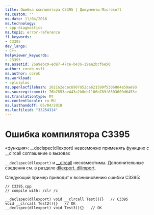 ```yaml
---
title: Ошибка компилятора C3395 | Документы Microsoft
ms.custom: ''
ms.date: 11/04/2016
ms.technology:
- cpp-diagnostics
ms.topic: error-reference
f1_keywords:
- C3395
dev_langs:
- C++
helpviewer_keywords:
- C3395
ms.assetid: 26a9ebc9-ed97-47ce-b436-19aa2bcf6e50
author: corob-msft
ms.author: corob
ms.workload:
- cplusplus
ms.openlocfilehash: 202162ecac8907852ca621599f5306884e59ae98
ms.sourcegitcommit: 76b7653ae443a2b8eb1186b789f8503609d6453e
ms.translationtype: MT
ms.contentlocale: ru-RU
ms.lasthandoff: 05/04/2018
ms.locfileid: "33254314"
---
```

# <a name="compiler-error-c3395"></a>Ошибка компилятора C3395
«функция»: __declspec(dllexport) невозможно применять функцию с \__clrcall соглашение о вызовах  
  
 `__declspec(dllexport)` и [__clrcall](../../cpp/clrcall.md) несовместимы.  Дополнительные сведения см. в разделе [dllexport, dllimport](../../cpp/dllexport-dllimport.md).  
  
 Следующий пример приводит к возникновению ошибки C3395:  
  
```  
// C3395.cpp  
// compile with: /clr /c  
  
__declspec(dllexport) void __clrcall Test(){}   // C3395  
void __clrcall Test2(){}   // OK  
__declspec(dllexport) void Test3(){}   // OK  
```